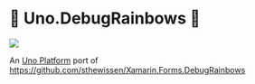 # 🌈 Uno.DebugRainbows 🌈

![](assets/debugrainbows.gif)

An [Uno Platform](https://github.com/unoplatform/uno) port of https://github.com/sthewissen/Xamarin.Forms.DebugRainbows
